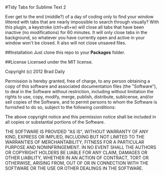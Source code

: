#Tidy Tabs for Sublime Text 2

Ever get to the end (middle?) of a day of coding only to find your window littered with tabs that are nearly impossible to search through visually? With this plugin, a keystroke (ctrl+alt+w) will close all tabs that have been inactive (no modifications) for 60 minutes. It will only close tabs in the background, so whatever you have currently open and active in your window won't be closed. It also will not close unsaved files.

##Installation
Just clone this repo to your **Packages** folder.

##License
Licensed under the MIT license.

Copyright (c) 2012 Brad Daily

Permission is hereby granted, free of charge, to any person obtaining a copy of this software and associated documentation files (the "Software"), to deal in the Software without restriction, including without limitation the rights to use, copy, modify, merge, publish, distribute, sublicense, and/or sell copies of the Software, and to permit persons to whom the Software is furnished to do so, subject to the following conditions:

The above copyright notice and this permission notice shall be included in all copies or substantial portions of the Software.

THE SOFTWARE IS PROVIDED "AS IS", WITHOUT WARRANTY OF ANY KIND, EXPRESS OR IMPLIED, INCLUDING BUT NOT LIMITED TO THE WARRANTIES OF MERCHANTABILITY, FITNESS FOR A PARTICULAR PURPOSE AND NONINFRINGEMENT. IN NO EVENT SHALL THE AUTHORS OR COPYRIGHT HOLDERS BE LIABLE FOR ANY CLAIM, DAMAGES OR OTHER LIABILITY, WHETHER IN AN ACTION OF CONTRACT, TORT OR OTHERWISE, ARISING FROM, OUT OF OR IN CONNECTION WITH THE SOFTWARE OR THE USE OR OTHER DEALINGS IN THE SOFTWARE.